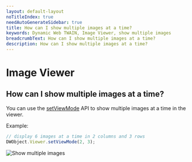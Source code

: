 ```yaml
---
layout: default-layout
noTitleIndex: true
needAutoGenerateSidebar: true
title: How can I show multiple images at a time?
keywords: Dynamic Web TWAIN, Image Viewer, show multiple images
breadcrumbText: How can I show multiple images at a time?
description: How can I show multiple images at a time?
---
```


# Image Viewer

## How can I show multiple images at a time?

You can use the <a href="https://www.dynamsoft.com/web-twain/docs-archive/v17.2.1/info/api/WebTwain_Viewer.html?ver=17.2.1#setviewmode" target="_blank">setViewMode</a> API to show multiple images at a time in the viewer.

Example:

```javascript
// display 6 images at a time in 2 columns and 3 rows
DWObject.Viewer.setViewMode(2, 3);
```

![Show multiple images]({{site.assets}}imgs/show-multiple-Images.png)
